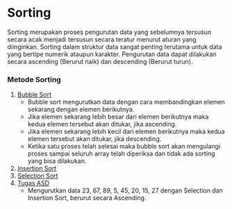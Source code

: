 # Sorting

Sorting merupakan proses pengurutan data yang sebelumnya tersusun secara acak menjadi tersusun secara teratur menurut aturan yang diinginkan.
Sorting dalam struktur data sangat penting terutama untuk data yang bertipe numerik ataupun karakter.
Pengurutan data dapat dilakukan secara ascending (Berurut naik) dan descending (Berurut turun).

### Metode Sorting
1. [Bubble Sort](https://github.com/adiikurr/swcu/blob/main/Basic%20Programming%20C/Sorting/Bubble_Sort.c)
    * Bubble sort mengurutkan data dengan cara membandingkan elemen sekarang dengan elemen berikutnya. 
    * Jika elemen sekarang lebih besar dari elemen berikutnya maka kedua elemen tersebut akan ditukar, jika ascending.
    * Jika elemen sekarang lebih kecil dari elemen berikutnya maka kedua elemen tersebut akan ditukar, jika descending.
    * Ketika satu proses telah selesai maka bubble sort akan mengulangi proses sampai seluruh array telah diperiksa dan tidak ada sorting yang bisa dilakukan.
2. [Insertion Sort](https://github.com/adiikurr/swcu/blob/main/Basic%20Programming%20C/Sorting/Insertion_Sort.c)
3. [Selection Sort](https://github.com/adiikurr/swcu/blob/main/Basic%20Programming%20C/Sorting/Selection_Sort.c)
4. [Tugas ASD](https://github.com/adiikurr/swcu/blob/main/Basic%20Programming%20C/Sorting/Tugas_Sort_ASD.c)
    * Mengurutkan data 23, 67, 89, 5, 45, 20, 15, 27 dengan Selection dan Insertion Sort, berurut secara Ascending.
